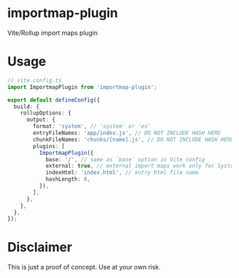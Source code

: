 # importmap-plugin
Vite/Rollup import maps plugin

# Usage
```ts
// vite.config.ts
import ImportmapPlugin from 'importmap-plugin';

export default defineConfig({
  build: {
    rollupOptions: {
      output: {
        format: 'system', // 'system' or 'es'
        entryFileNames: 'app/index.js', // DO NOT INCLUDE HASH HERE
        chunkFileNames: 'chunks/[name].js', // DO NOT INCLUDE HASH HERE
        plugins: [
          ImportmapPlugin({
            base: '/', // same as `base` option in Vite config
            external: true, // external import maps work only for SystemJS
            indexHtml: 'index.html', // entry html file name
            hashLength: 8,
          }),
        ],
      },
    },
  },
});
```

# Disclaimer
This is just a proof of concept. Use at your own risk.
